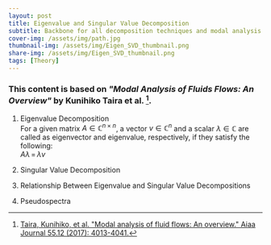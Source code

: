 ```yaml
---
layout: post
title: Eigenvalue and Singular Value Decomposition
subtitle: Backbone for all decomposition techniques and modal analysis
cover-img: /assets/img/path.jpg
thumbnail-img: /assets/img/Eigen_SVD_thumbnail.png
share-img: /assets/img/Eigen_SVD_thumbnail.png
tags: [Theory]
---
```


### This content is based on *"Modal Analysis of Fluids Flows: An Overview"* by Kunihiko Taira et al. [^1]. 


1. Eigenvalue Decomposition<br>
For a given matrix $A \in \mathbb{C}^{n \times n}$, a vector $v \in \mathbb{C}^{n}$ and a scalar $\lambda \in \mathbb{C}$ are called as eigenvector and eigenvalue, respectively, if they satisfy the following:<br>
$A\lambda \,= \,\lambda v$ 

3. Singular Value Decomposition
4. Relationship Between Eigenvalue and Singular Value Decompositions
5. Pseudospectra



[^1]: [Taira, Kunihiko, et al. "Modal analysis of fluid flows: An overview." Aiaa Journal 55.12 (2017): 4013-4041.](https://arc.aiaa.org/doi/full/10.2514/1.J056060) 
